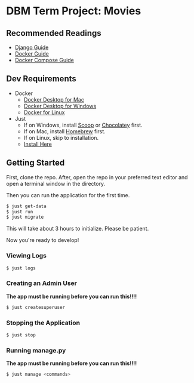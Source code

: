 # DBM Term Project: Movies

## Recommended Readings

* [Django Guide](https://docs.djangoproject.com/en/3.2/)
* [Docker Guide](https://docs.docker.com/get-started/)
* [Docker Compose Guide](https://docs.docker.com/compose/reference/)

## Dev Requirements

* Docker
    - [Docker Desktop for Mac](https://docs.docker.com/desktop/install/mac-install/)
    - [Docker Desktop for Windows](https://docs.docker.com/desktop/install/windows-install/)
    - [Docker for Linux](https://docs.docker.com/engine/install/)
* Just
    - If on Windows, install [Scoop](https://scoop.sh/) or [Chocolatey](https://chocolatey.org/) first.
    - If on Mac, install [Homebrew](https://brew.sh/) first.
    - If on Linux, skip to installation.
    - [Install Here](https://just.systems/man/en/chapter_4.html)

## Getting Started

First, clone the repo. After, open the repo in your preferred text editor and open a terminal window in the directory.

Then you can run the application for the first time.

```sh
$ just get-data
$ just run
$ just migrate
```

This will take about 3 hours to initialize. Please be patient.

Now you're ready to develop!

### Viewing Logs

```sh
$ just logs
```

### Creating an Admin User

**The app must be running before you can run this!!!!**

```sh
$ just createsuperuser
```

### Stopping the Application

```sh
$ just stop
```

### Running manage.py

**The app must be running before you can run this!!!!**

```sh
$ just manage <commands>
```
